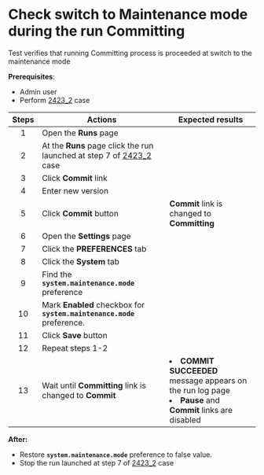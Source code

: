 # Check switch to Maintenance mode during the run Committing

Test verifies that running Committing process is proceeded at switch to the maintenance mode

**Prerequisites**:
- Admin user
- Perform [2423_2](2423_2.md) case

| Steps | Actions | Expected results |
| :---: | --- | --- |
| 1 | Open the **Runs** page | |
| 2 | At the **Runs** page click the run launched at step 7 of [2423_2](2423_2.md) case
| 3 | Click **Commit** link | |
| 4 | Enter new version | |
| 5 | Click **Commit** button | **Commit** link is changed to **Committing** |
| 6 | Open the **Settings** page | |
| 7 | Click the **PREFERENCES** tab | |
| 8 | Click the **System** tab | |
| 9 | Find the **`system.maintenance.mode`** preference |  |
| 10 | Mark **Enabled** checkbox for **`system.maintenance.mode`** preference. | |
| 11 | Click **Save** button | |
| 12 | Repeat steps 1-2 | |
| 13 | Wait until **Committing** link is changed to **Commit** | <li> **COMMIT SUCCEEDED** message appears on the run log page <li> **Pause** and **Commit** links are disabled |

**After:**
- Restore **`system.maintenance.mode`** preference to false value.
- Stop the run launched at step 7 of [2423_2](2423_2.md) case

